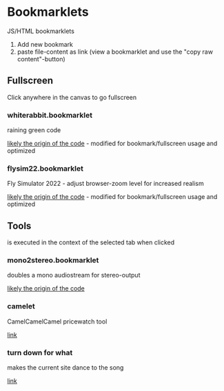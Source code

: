 # Bookmarklets

JS/HTML bookmarklets

1. Add new bookmark
2. paste file-content as link (view a bookmarklet and use the "copy raw content"-button)


## Fullscreen

Click anywhere in the canvas to go fullscreen

### whiterabbit.bookmarklet

raining green code

[likely the origin of the code](https://angularfixing.com/how-to-make-javascript-raining-matrix-code-as-a-background-of-the-website/) - modified for bookmark/fullscreen usage and optimized

### flysim22.bookmarklet

Fly Simulator 2022 - adjust browser-zoom level for increased realism

[likely the origin of the code](https://www.terrybutler.co.uk/2021/08/17/animated-fly-cursor-for-cats/) - modified for bookmark/fullscreen usage and optimized


## Tools

is executed in the context of the selected tab when clicked

### mono2stereo.bookmarklet

doubles a mono audiostream for stereo-output

[likely the origin of the code](https://www.reddit.com/user/AudioContext/)

### camelet

CamelCamelCamel pricewatch tool

[link](https://de.camelcamelcamel.com/tools/bookmarklet)

### turn down for what

makes the current site dance to the song

[link](https://nthitz.github.io/turndownforwhatjs/)

